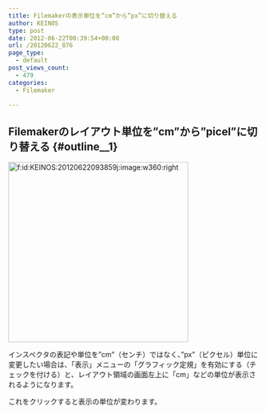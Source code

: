 ```yaml
---
title: Filemakerの表示単位を”cm”から”px”に切り替える
author: KEINOS
type: post
date: 2012-06-22T00:39:54+00:00
url: /20120622_876
page_type:
  - default
post_views_count:
  - 479
categories:
  - Filemaker

---
```

## Filemakerのレイアウト単位を”cm”から”picel”に切り替える {#outline__1}

<div class="section">
  <p>
    <a href="http://f.hatena.ne.jp/KEINOS/20120622093859" class="hatena-fotolife" target="_blank"><img src="http://cdn-ak.f.st-hatena.com/images/fotolife/K/KEINOS/20120622/20120622093859.jpg" alt="f:id:KEINOS:20120622093859j:image:w360:right" title="f:id:KEINOS:20120622093859j:image:w360:right" class="hatena-fotolife hatena-image-right" width="360" /></a>
  </p>
  
  <p>
    インスペクタの表記や単位を&#8221;cm&#8221;（センチ）ではなく、&#8221;px&#8221;（ピクセル）単位に変更したい場合は、「表示」メニューの「グラフィック定規」を有効にする（チェックを付ける）と、レイアウト領域の画面左上に「cm」などの単位が表示されるようになります。
  </p>
  
  <p>
    これをクリックすると表示の単位が変わります。
  </p>
</div>